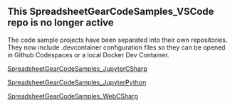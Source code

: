 ## This SpreadsheetGearCodeSamples_VSCode repo is no longer active ##

The code sample projects have been separated into their own repositories. They now include .devcontainer configuration files so they can be opened in Github Codespaces or a local Docker Dev Container.

[SpreadsheetGearCodeSamples_JupyterCSharp](https://github.com/tracktownsoftware/SpreadsheetGearCodeSamples_JupyterCSharp)

[SpreadsheetGearCodeSamples_JupyterPython](https://github.com/tracktownsoftware/SpreadsheetGearCodeSamples_JupyterPython)

[SpreadsheetGearCodeSamples_WebCSharp](https://github.com/tracktownsoftware/SpreadsheetGearCodeSamples_WebCSharp)

